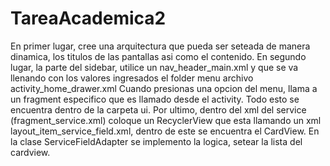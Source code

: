 # TareaAcademica2

En primer lugar, cree una arquitectura que pueda ser seteada de manera dinamica, los titulos de las pantallas asi como el contenido.
En segundo lugar, la parte del sidebar, utilice un nav_header_main.xml y que se va llenando con los valores ingresados el folder menu archivo activity_home_drawer.xml
Cuando presionas una opcion del menu, llama a un fragment especifico que es llamado desde el activity. Todo esto se encuentra dentro de la carpeta ui.
Por ultimo, dentro del xml del service (fragment_service.xml) coloque un RecyclerView que esta llamando un xml layout_item_service_field.xml, dentro de este se encuentra el CardView. En la clase ServiceFieldAdapter se implemento la logica, setear la lista del cardview.

